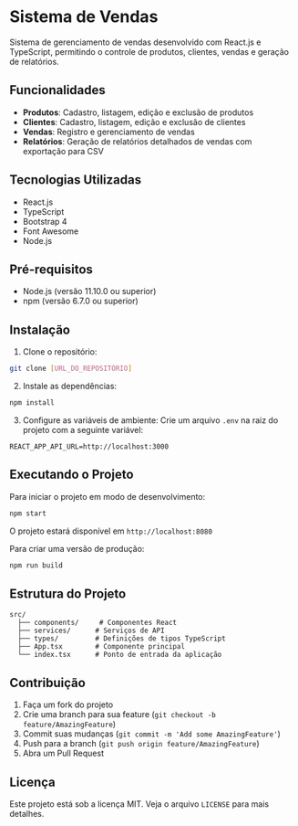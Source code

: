 # Sistema de Vendas

Sistema de gerenciamento de vendas desenvolvido com React.js e TypeScript, permitindo o controle de produtos, clientes, vendas e geração de relatórios.

## Funcionalidades

- **Produtos**: Cadastro, listagem, edição e exclusão de produtos
- **Clientes**: Cadastro, listagem, edição e exclusão de clientes
- **Vendas**: Registro e gerenciamento de vendas
- **Relatórios**: Geração de relatórios detalhados de vendas com exportação para CSV

## Tecnologias Utilizadas

- React.js
- TypeScript
- Bootstrap 4
- Font Awesome
- Node.js

## Pré-requisitos

- Node.js (versão 11.10.0 ou superior)
- npm (versão 6.7.0 ou superior)

## Instalação

1. Clone o repositório:
```bash
git clone [URL_DO_REPOSITÓRIO]
```

2. Instale as dependências:
```bash
npm install
```

3. Configure as variáveis de ambiente:
Crie um arquivo `.env` na raiz do projeto com a seguinte variável:
```
REACT_APP_API_URL=http://localhost:3000
```

## Executando o Projeto

Para iniciar o projeto em modo de desenvolvimento:

```bash
npm start
```

O projeto estará disponível em `http://localhost:8080`

Para criar uma versão de produção:

```bash
npm run build
```

## Estrutura do Projeto

```
src/
  ├── components/     # Componentes React
  ├── services/      # Serviços de API
  ├── types/         # Definições de tipos TypeScript
  ├── App.tsx        # Componente principal
  └── index.tsx      # Ponto de entrada da aplicação
```

## Contribuição

1. Faça um fork do projeto
2. Crie uma branch para sua feature (`git checkout -b feature/AmazingFeature`)
3. Commit suas mudanças (`git commit -m 'Add some AmazingFeature'`)
4. Push para a branch (`git push origin feature/AmazingFeature`)
5. Abra um Pull Request

## Licença

Este projeto está sob a licença MIT. Veja o arquivo `LICENSE` para mais detalhes.
